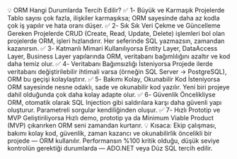 ﻿💡 ORM Hangi Durumlarda Tercih Edilir?
✅ 1️- Büyük ve Karmaşık Projelerde Tablo sayısı çok fazla, ilişkiler karmaşıksa; ORM sayesinde daha az kodla çok iş yapılır ve hata oranı düşer.
✅ 2️- Sık Sık Veri Çekme ve Güncelleme Gereken Projelerde CRUD (Create, Read, Update, Delete) işlemleri bol olan projelerde ORM, işleri hızlandırır. Her seferinde SQL yazmazsın, zamandan kazanırsın.
✅ 3️- Katmanlı Mimari Kullanılıyorsa Entity Layer, DataAccess Layer, Business Layer yapılarında ORM, veritabanı bağımlılığını azaltır ve kod daha temiz olur.
✅ 4️- Veritabanı Bağımsızlığı İsteniyorsa Projede ilerde veritabanı değiştirilebilir ihtimali varsa (örneğin SQL Server → PostgreSQL), ORM bu geçişi kolaylaştırır.
✅ 5️- Bakımı Kolay, Okunabilir Kod İsteniyorsa ORM sayesinde nesne odaklı, sade ve okunabilir kod yazılır. Yeni biri projeye dahil olduğunda çok daha kolay adapte olur.
✅ 6️- Güvenlik Öncelikliyse ORM, otomatik olarak SQL Injection gibi saldırılara karşı daha güvenli yapı oluşturur. Parametreli sorgular kendiliğinden oluşur.
✅ 7️- Hızlı Prototip ve MVP Geliştiriliyorsa Hızlı demo, prototip ya da Minimum Viable Product (MVP) çıkarırken ORM seni zamandan kurtarır.
💡 Kısaca: Ekip çalışması, bakımı kolay kod, güvenlik, zaman kazancı ve okunabilirlik öncelikli bir projede — ORM kullanılır. Performansın %100 kritik olduğu, düşük seviye kontrolün gerektiği durumlarda — ADO.NET veya Düz SQL tercih edilir.
